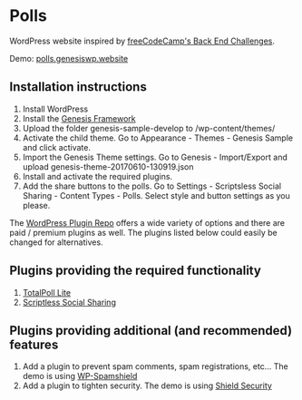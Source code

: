 # Polls
WordPress website inspired by [freeCodeCamp's Back End Challenges](https://www.freecodecamp.com/challenges/build-a-voting-app).

Demo: [polls.genesiswp.website](https://polls.genesiswp.website)

## Installation instructions
1. Install WordPress
2. Install the [Genesis Framework](https://www.studiopress.com)
3. Upload the folder genesis-sample-develop to /wp-content/themes/
4. Activate the child theme.
Go to Appearance - Themes - Genesis Sample and click activate.
5. Import the Genesis Theme settings.
Go to Genesis - Import/Export and upload genesis-theme-20170610-130919.json
6. Install and activate the required plugins.
7. Add the share buttons to the polls.
Go to Settings - Scriptsless Social Sharing - Content Types - Polls.
Select style and button settings as you please.

The [WordPress Plugin Repo](https://wordpress.org/plugins/) offers a wide variety of options and there are paid / premium plugins as well.
The plugins listed below could easily be changed for alternatives.

## Plugins providing the required functionality
1. [TotalPoll Lite](https://wordpress.org/plugins/totalpoll-lite/)
2. [Scriptless Social Sharing](https://wordpress.org/plugins/scriptless-social-sharing/)

## Plugins providing additional (and recommended) features
1. Add a plugin to prevent spam comments, spam registrations, etc...
The demo is using [WP-Spamshield](https://wordpress.org/plugins/wp-spamshield/)
2. Add a plugin to tighten security.
The demo is using [Shield Security](https://wordpress.org/plugins/wp-simple-firewall/)
